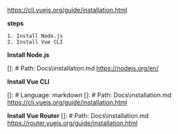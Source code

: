 <https://cli.vuejs.org/guide/installation.html>

**steps**

    1. Install Node.js
    2. Install Vue CLI

**Install Node.js**

[]: # Path: Docs\installation.md
<https://nodejs.org/en/>

**Install Vue CLI**

[]: # Language: markdown
[]: # Path: Docs\installation.md
<https://cli.vuejs.org/guide/installation.html>

**Install Vue Router**
[]: # Path: Docs\installation.md
<https://router.vuejs.org/guide/installation.html>